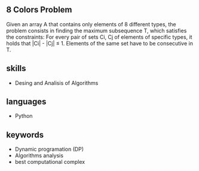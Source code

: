 ## 8 Colors Problem
Given an array A that contains only elements of 8 different types, the problem consists in finding the maximum subsequence T, which satisfies the constraints: For every pair of sets Ci, Cj of elements of specific types, it holds that |Ci| - |Cj| ≤ 1. Elements of the same set have to be consecutive in T.

## skills
- Desing and Analisis of Algorithms
        
## languages
- Python
        
## keywords 
- Dynamic programation (DP)
- Algorithms analysis 
- best computational complex